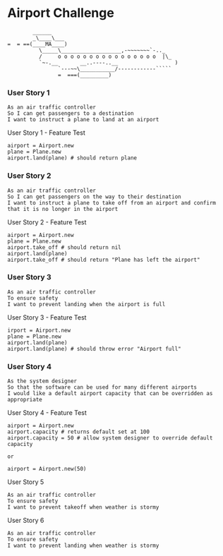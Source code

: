 Airport Challenge
=================

```
        ______
        _\____\___
=  = ==(____MA____)
          \_____\___________________,-~~~~~~~`-.._
          /     o o o o o o o o o o o o o o o o  |\_
          `~-.__       __..----..__                  )
                `---~~\___________/------------`````
                =  ===(_________)

```
### User Story 1
```
As an air traffic controller 
So I can get passengers to a destination 
I want to instruct a plane to land at an airport
```
User Story 1 - Feature Test
```
airport = Airport.new
plane = Plane.new
airport.land(plane) # should return plane
```
### User Story 2
```
As an air traffic controller 
So I can get passengers on the way to their destination 
I want to instruct a plane to take off from an airport and confirm that it is no longer in the airport
```
User Story 2 - Feature Test
```
airport = Airport.new
plane = Plane.new
airport.take_off # should return nil
airport.land(plane)
airport.take_off # should return "Plane has left the airport"
```
### User Story 3
```
As an air traffic controller 
To ensure safety 
I want to prevent landing when the airport is full 
```
User Story 3 - Feature Test
```
irport = Airport.new
plane = Plane.new
airport.land(plane)
airport.land(plane) # should throw error "Airport full"
```
### User Story 4
```
As the system designer
So that the software can be used for many different airports
I would like a default airport capacity that can be overridden as appropriate
```
User Story 4 - Feature Test
```
airport = Airport.new
airport.capacity # returns default set at 100
airport.capacity = 50 # allow system designer to override default capacity

or 

airport = Airport.new(50)
```
User Story 5
```
As an air traffic controller 
To ensure safety 
I want to prevent takeoff when weather is stormy 
```
User Story 6
```
As an air traffic controller 
To ensure safety 
I want to prevent landing when weather is stormy 
```